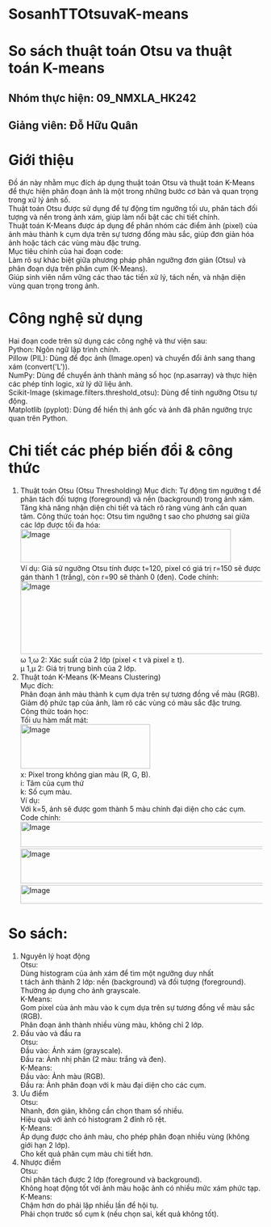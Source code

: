 # SosanhTTOtsuvaK-means
# So sách thuật toán Otsu va thuật toán K-means
## Nhóm thực hiện: 09_NMXLA_HK242
## Giảng viên: Đỗ Hữu Quân

# Giới thiệu
Đồ án này nhằm mục đích áp dụng thuật toán Otsu và thuật toán K-Means để thực hiện phân đoạn ảnh là một trong những bước cơ bản và quan trọng trong xử lý ảnh số. <br>
Thuật toán Otsu được sử dụng để tự động tìm ngưỡng tối ưu, phân tách đối tượng và nền trong ảnh xám, giúp làm nổi bật các chi tiết chính. <br>
Thuật toán K-Means được áp dụng để phân nhóm các điểm ảnh (pixel) của ảnh màu thành k cụm dựa trên sự tương đồng màu sắc, giúp đơn giản hóa ảnh hoặc tách các vùng màu đặc trưng. <br>
Mục tiêu chính của hai đoạn code: <br>
Làm rõ sự khác biệt giữa phương pháp phân ngưỡng đơn giản (Otsu) và phân đoạn dựa trên phân cụm (K-Means). <br>
Giúp sinh viên nắm vững các thao tác tiền xử lý, tách nền, và nhận diện vùng quan trọng trong ảnh.<br>

# Công nghệ sử dụng <br>
Hai đoạn code trên sử dụng các công nghệ và thư viện sau: <br>
Python: Ngôn ngữ lập trình chính.<br>
Pillow (PIL): Dùng để đọc ảnh (Image.open) và chuyển đổi ảnh sang thang xám (convert('L')). <br>
NumPy: Dùng để chuyển ảnh thành mảng số học (np.asarray) và thực hiện các phép tính logic, xử lý dữ liệu ảnh. <br>
Scikit-Image (skimage.filters.threshold_otsu): Dùng để tính ngưỡng Otsu tự động. <br>
Matplotlib (pyplot): Dùng để hiển thị ảnh gốc và ảnh đã phân ngưỡng trực quan trên Python. <br>

# Chi tiết các phép biến đổi & công thức
1. Thuật toán Otsu (Otsu Thresholding)
Mục đích:
Tự động tìm ngưỡng t để phân tách đối tượng (foreground) và nền (background) trong ảnh xám.
Tăng khả năng nhận diện chi tiết và tách rõ ràng vùng ảnh cần quan tâm.
Công thức toán học:
Otsu tìm ngưỡng t sao cho phương sai giữa các lớp được tối đa hóa:
<img width="417" height="66" alt="Image" src="https://github.com/user-attachments/assets/0b4f2c81-0ef3-4d58-a566-c0b830e41ad7" /> <br>
Ví dụ:
Giả sử ngưỡng Otsu tính được t=120, pixel có giá trị r=150 sẽ được gán thành 1 (trắng), còn r=90 sẽ thành 0 (đen).
Code chính:
<img width="776" height="144" alt="Image" src="https://github.com/user-attachments/assets/10f080b8-3ae1-44c4-bdd4-8be28dd278df" /> <br>
ω 1,ω 2: Xác suất của 2 lớp (pixel < t và pixel ≥ t). <br>
μ 1,μ 2: Giá trị trung bình của 2 lớp.<br>
2. Thuật toán K-Means (K-Means Clustering)<br>
Mục đích: <br>
Phân đoạn ảnh màu thành k cụm dựa trên sự tương đồng về màu (RGB).<br>
Giảm độ phức tạp của ảnh, làm rõ các vùng có màu sắc đặc trưng.<br>
Công thức toán học:<br>
Tối ưu hàm mất mát:<br>
<img width="257" height="88" alt="Image" src="https://github.com/user-attachments/assets/7be4b115-dbc1-47aa-a616-f75ba31e0eff" /> <br>
x: Pixel trong không gian màu (R, G, B).<br>
i: Tâm của cụm thứ <br>
k: Số cụm màu.<br>
Ví dụ:<br>
Với k=5, ảnh sẽ được gom thành 5 màu chính đại diện cho các cụm.<br>
Code chính:<br>
<img width="688" height="50" alt="Image" src="https://github.com/user-attachments/assets/46c1c6b6-9292-479d-baf9-d7a850b4493b" /> <br>
<img width="870" height="69" alt="Image" src="https://github.com/user-attachments/assets/17b9e3bc-0bb7-4d09-ab5d-540c1bfebcaa" /> <br>
<img width="778" height="37" alt="Image" src="https://github.com/user-attachments/assets/c45bb66e-b39d-4231-a9bb-7babc1542786" /> <br>
# So sách: <br>
1. Nguyên lý hoạt động<br>
Otsu: <br>
Dùng histogram của ảnh xám để tìm một ngưỡng duy nhất <br>
t tách ảnh thành 2 lớp: nền (background) và đối tượng (foreground).<br>
Thường áp dụng cho ảnh grayscale.<br>
K-Means:<br>
Gom pixel của ảnh màu vào k cụm dựa trên sự tương đồng về màu sắc (RGB).<br>
Phân đoạn ảnh thành nhiều vùng màu, không chỉ 2 lớp.<br>
2. Đầu vào và đầu ra<br>
Otsu:<br>
Đầu vào: Ảnh xám (grayscale).<br>
Đầu ra: Ảnh nhị phân (2 màu: trắng và đen).<br>
K-Means:<br>
Đầu vào: Ảnh màu (RGB).<br>
Đầu ra: Ảnh phân đoạn với k màu đại diện cho các cụm.<br>
3. Ưu điểm<br>
Otsu:<br>
Nhanh, đơn giản, không cần chọn tham số nhiều.<br>
Hiệu quả với ảnh có histogram 2 đỉnh rõ rệt.<br>
K-Means:<br>
Áp dụng được cho ảnh màu, cho phép phân đoạn nhiều vùng (không giới hạn 2 lớp).<br>
Cho kết quả phân cụm màu chi tiết hơn.<br>
4. Nhược điểm<br>
Otsu:<br>
Chỉ phân tách được 2 lớp (foreground và background).<br>
Không hoạt động tốt với ảnh màu hoặc ảnh có nhiều mức xám phức tạp.<br>
K-Means:<br>
Chậm hơn do phải lặp nhiều lần để hội tụ.<br>
Phải chọn trước số cụm k (nếu chọn sai, kết quả không tốt).<br>


